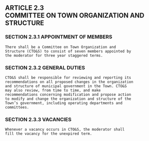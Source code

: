 ## ARTICLE 2.3<br/>COMMITTEE ON TOWN ORGANIZATION AND STRUCTURE

### SECTION 2.3.1 APPOINTMENT OF MEMBERS

```
There shall be a Committee on Town Organization and
Structure (CTO&S) to consist of seven members appointed by
the moderator for three year staggered terms.
```

### SECTION 2.3.2 GENERAL DUTIES

```
CTO&S shall be responsible for reviewing and reporting its
recommendations on all proposed changes in the organization
and structure of municipal government in the Town. CTO&S
may also review, from time to time, and make
recommendations concerning modification and propose action
to modify and change the organization and structure of the
Town’s government, including operating departments and
committees.
```

### SECTION 2.3.3 VACANCIES

```
Whenever a vacancy occurs in CTO&S, the moderator shall
fill the vacancy for the unexpired term.
```
